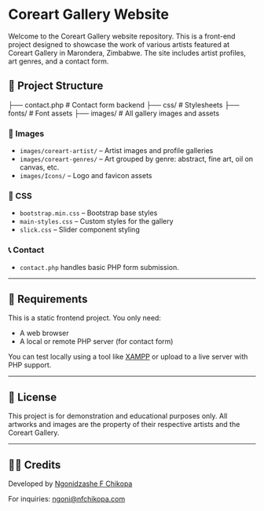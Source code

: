 # Coreart Gallery Website

Welcome to the Coreart Gallery website repository. This is a front-end project designed to showcase the work of various artists featured at Coreart Gallery in Marondera, Zimbabwe. The site includes artist profiles, art genres, and a contact form.

## 📁 Project Structure

├── contact.php # Contact form backend
├── css/ # Stylesheets
├── fonts/ # Font assets
├── images/ # All gallery images and assets

### 📸 Images

- `images/coreart-artist/` – Artist images and profile galleries
- `images/coreart-genres/` – Art grouped by genre: abstract, fine art, oil on canvas, etc.
- `images/Icons/` – Logo and favicon assets

### 🎨 CSS

- `bootstrap.min.css` – Bootstrap base styles
- `main-styles.css` – Custom styles for the gallery
- `slick.css` – Slider component styling

### 📞 Contact

- `contact.php` handles basic PHP form submission.

---

## 🔧 Requirements

This is a static frontend project. You only need:

- A web browser
- A local or remote PHP server (for contact form)

You can test locally using a tool like [XAMPP](https://www.apachefriends.org/index.html) or upload to a live server with PHP support.

---

## 📝 License

This project is for demonstration and educational purposes only. All artworks and images are the property of their respective artists and the Coreart Gallery.

---

## 👨‍🎨 Credits

Developed by [Ngonidzashe F Chikopa](https://nfchikopa.com)

For inquiries: [ngoni@nfchikopa.com](mailto:ngoni@nfchikopa.com)
